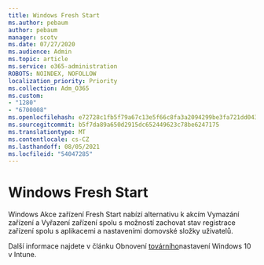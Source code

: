 ```yaml
---
title: Windows Fresh Start
ms.author: pebaum
author: pebaum
manager: scotv
ms.date: 07/27/2020
ms.audience: Admin
ms.topic: article
ms.service: o365-administration
ROBOTS: NOINDEX, NOFOLLOW
localization_priority: Priority
ms.collection: Adm_O365
ms.custom:
- "1280"
- "6700008"
ms.openlocfilehash: e72728c1fb5f79a67c13e5f66c8fa3a2094299be3fa721dd043e549fe0dff278
ms.sourcegitcommit: b5f7da89a650d2915dc652449623c78be6247175
ms.translationtype: MT
ms.contentlocale: cs-CZ
ms.lasthandoff: 08/05/2021
ms.locfileid: "54047285"
---
```

# <a name="windows-fresh-start"></a>Windows Fresh Start

Windows Akce zařízení Fresh Start nabízí alternativu k akcím Vymazání zařízení a Vyřazení zařízení spolu s možností zachovat stav registrace zařízení spolu s aplikacemi a nastaveními domovské složky uživatelů.

Další informace najdete v článku Obnovení [továrního](https://docs.microsoft.com/intune/device-fresh-start)nastavení Windows 10 v Intune.